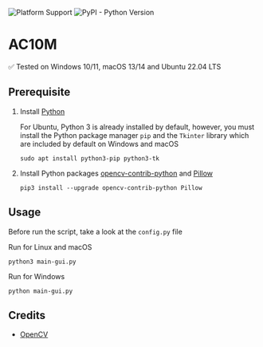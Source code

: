 ![Platform Support](https://img.shields.io/badge/platform-windows%20%7C%20macos%20%7C%20linux-lightgrey)
![PyPI - Python Version](https://img.shields.io/pypi/pyversions/opencv-contrib-python)

# AC10M

:white_check_mark: Tested on Windows 10/11, macOS 13/14 and Ubuntu 22.04 LTS

## Prerequisite

1. Install [Python](https://www.python.org/downloads/)

    For Ubuntu, Python 3 is already installed by default, however, you must install the Python package manager `pip` and the `Tkinter` library which are included by default on Windows and macOS

    ```
    sudo apt install python3-pip python3-tk
    ```

2. Install Python packages [opencv-contrib-python](https://pypi.org/project/opencv-contrib-python/) and [Pillow](https://pypi.org/project/Pillow/)

    ```
    pip3 install --upgrade opencv-contrib-python Pillow
    ```

## Usage

Before run the script, take a look at the `config.py` file

Run for Linux and macOS

```
python3 main-gui.py
```

Run for Windows

```
python main-gui.py
```

## Credits

* [OpenCV](https://opencv.org/)
